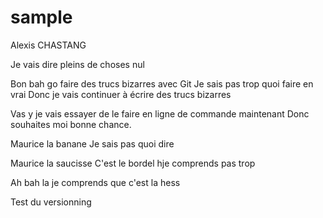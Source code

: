 # sample
Alexis CHASTANG

Je vais dire pleins de choses nul


Bon bah go faire des trucs bizarres avec Git
Je sais pas trop quoi faire en vrai
Donc je vais continuer à écrire des trucs bizarres

Vas y je vais essayer de le faire en ligne de commande maintenant
Donc souhaites moi bonne chance.

Maurice la banane
Je sais pas quoi dire



Maurice la saucisse
C'est le bordel hje comprends pas trop



Ah bah la je comprends que c'est la hess


Test du versionning
